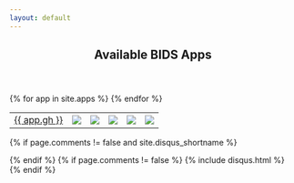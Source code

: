 ```yaml
---
layout: default
---
```


<article class="post-container post-container--single">
  <header class="post-header">
    <h1 class="post-title">Available BIDS Apps</h1>
  </header>

  <table>
    {% for app in site.apps %}
    <tr>
      <td>
        <a href="http://github.com/{{ app.gh }}">{{ app.gh }}</a>
      </td>
      <td>
        <img
          src="https://img.shields.io/github/v/tag/{{ app.gh | downcase }}?label=version"
        />
      </td>
      <td>
        <a
          href="http://github.com/{{ app.gh }}/issues?q=is%3Aopen+is%3Aissue+label%3Abug"
        >
          <img src="https://img.shields.io/github/issues-raw/{{ app.gh }}" />
        </a>
      </td>
      <td>
        <a href="https://circleci.com/gh/{{ app.gh }}/tree/master">
          <img src="https://circleci.com/gh/{{ app.gh }}.svg?style=shield" />
        </a>
      </td>
      <td>
        <a href="http://github.com/{{ app.gh }}/pulls">
          <img
            src="https://img.shields.io/github/issues-pr-raw/{{ app.gh }}/bug.svg?maxAge=2592000"
          />
        </a>
      </td>
      <td>
        <a href="https://hub.docker.com/r/{{ app.dh | downcase }}/">
          <img
            src="https://img.shields.io/docker/pulls/{{ app.dh | downcase }}.svg?maxAge=2592000"
          />
        </a>
      </td>
    </tr>
    {% endfor %}
  </table>

{% if page.comments != false and site.disqus_shortname %}

  <section id="disqus_thread"></section>
  <!-- /#disqus_thread -->
  {% endif %} {% if page.comments != false %} {% include disqus.html %} {% endif
  %}
</article>
